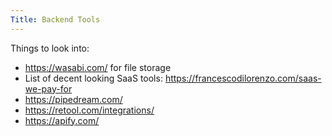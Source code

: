 ```yaml
---
Title: Backend Tools
---
```


Things to look into:

- <https://wasabi.com/> for file storage
- List of decent looking SaaS tools: <https://francescodilorenzo.com/saas-we-pay-for>
- <https://pipedream.com/>
- <https://retool.com/integrations/>
- <https://apify.com/>
